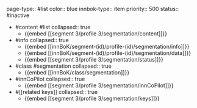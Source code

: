 page-type:: #list
color:: blue
innbok-type:: item
priority:: 500
status:: #inactive

- #content #list
  collapsed:: true
	- {{embed [[segment 3/profile 3/segmentation/content]]}}
- #info
  collapsed:: true
	- {{embed [[innBoK/segment-(id)/profile-(id)/segmentation/info]]}}
	- {{embed [[innBoK/segment-(id)/profile-(id)/segmentation/data]]}}
	- {{embed [[segment 3/profile 3/segmentation/status]]}}
- #class #segmentation
  collapsed:: true
	- {{embed [[innBoK/class/segmentation]]}}
- #innCoPilot
  collapsed:: true
	- {{embed [[segment 3/profile 3/segmentation/innCoPilot]]}}
- #[[related keys]]
  collapsed:: true
	- {{embed [[segment 3/profile 3/segmentation/keys]]}}


